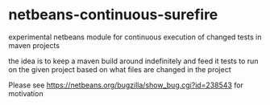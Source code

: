 netbeans-continuous-surefire
============================

experimental netbeans module for continuous execution of changed tests in maven projects

the idea is to keep a maven build around indefinitely and feed it tests to run on the given project 
based on what files are changed in the project


Please see https://netbeans.org/bugzilla/show_bug.cgi?id=238543 for motivation

